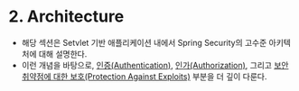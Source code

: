 # 2. Architecture
- 해당 섹션은 Setvlet 기반 애플리케이션 내에서 Spring Security의 고수준 아키텍처에 대해 설명한다.
- 이런 개념을 바탕으로, [인증(Authentication)](https://docs.spring.io/spring-security/reference/servlet/authentication/index.html#servlet-authentication), [인가(Authorization)](https://docs.spring.io/spring-security/reference/servlet/authorization/index.html#servlet-authorization), 그리고 [보안 취약점에 대한 보호(Protection Against Exploits)](https://docs.spring.io/spring-security/reference/servlet/exploits/index.html#servlet-exploits) 부분을 더 깊이 다룬다.
